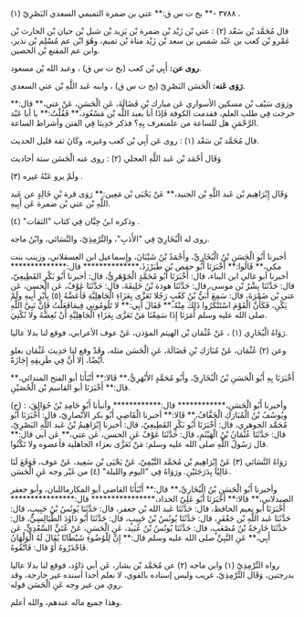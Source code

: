 ٣٧٨٨ -** بخ ت س ق:** عتي بن ضمرة التميمي السعدي البَصْرِيّ (١) .

قال مُحَمَّد بْن سَعْد (٢) : عتي بْن زَيْد بْن ضمرة بْن يَزِيد بْن شبل بْن حيان بْن الحارث بْن عَمْرو بْن كعب بن عَبْد شمس بن سعد بْن زَيْد مناة بْن تميم، وهُوَ ابْن عم مُسْلِم بْن نذير، وابن عم المقنع بْن الحصين.

**روى عن:** أَبِي بْن كعب (بخ ت س ق) ، وعبد الله بْن مسعود.

**رَوَى عَنه:** الْحَسَن البَصْرِيّ (بخ ت س ق) ، وابنه عَبد اللَّهِ بْن عتي السعدي.

ورَوَى سَيْف بْن مسكين الأسواري عَن مبارك بْنِ فَضَالَةَ، عَنِ الْحَسَنِ، عَنْ عتي،** قال:** خرجت فِي طلب العلم، فقدمت الكوفة فَإذَا أنا بعبد اللَّه بْن مَسْعُود،** فَقُلْتُ:** يا أبا عَبْد الرَّحْمَنِ هل للساعة من علمتعرف بِهِ؟ فذكر حَدِيثا فِي الفتن وأشراط الساعة.

قال مُحَمَّد بْن سَعْد (١) : روى عَن أَبِي بْن كعب وغيره، وكَانَ ثقة قليل الحديث.

وَقَال أَحْمَد بْن عَبد اللَّهِ العجلي (٢) : روى عنه الْحَسَن ستة أحاديث

ولَمْ يرو عَنْهُ غيره (٣) .

وَقَال إِبْرَاهِيم بْن عَبد اللَّهِ بْن الجنيد،** عَنْ يَحْيَى بْن مَعِين:** رَوَى قرة بْنِ خَالِدٍ عن عَبد اللَّهِ بْن عتي بْن ضمرة عَن أَبِيهِ.

وذكره ابنُ حِبَّان فِي كتاب "الثقات" (٤) .

روى له الْبُخَارِيّ فِي "الأَدَبِ"، والتِّرْمِذِيّ، والنَّسَائي، وابْنُ ماجه.

أخبرنا أَبُو الْحَسَنِ بْنُ الْبُخَارِيِّ، وأَحْمَدُ بْنُ شَيْبَانَ، وإِسماعيل ابن العسقلاني، وزينب بنت مكي،** قَالُوا:** أَخْبَرَنَا أَبُو حفص بْن طَبَرْزَذَ،************** قال:************** أخبرنا أبو غالي ابن البناء، قال: أَخْبَرَنَا أَبُو مُحَمَّدٍ الْجَوْهَرِيُّ، قال: أخبرنا أَبُو بَكْرٍ القَطِيعِيّ، قال: حَدَّثَنَا بِشْرُ بْن موسى، قال: حَدَّثَنَا هوذة بْنُ خَلِيفَةَ، قال: حَدَّثَنَا عَوْفٌ، عَن الحسن، عَن عتي بْن ضَمْرَةَ، قال: سَمِعَ أُبَيُّ بْنُ كَعْبٍ رَجُلا تَعَزَّى بِعَزَاءِ الْجَاهِلِيَّةِ فَأَعَضَّهُ (٥) بِأَيْرِ أَبِيهِ ولَمْ يَكْنِ، فَكَأَنَّ الْقَوْمَ اسْتَنْكَرُوا ذَلِكَ مِنْهُ،** فَقَالَ أَبِي:** لا تَلُومُونِي فِيمَافَعَلْتُ فَإِنَّ نَبِيَّ اللَّهِ صلى الله عليه وسلم أَمَرَنَا إِذَا سَمِعْنَا مَنْ تَعَزَّى بِعَزَاءِ الْجَاهِلِيَّةِ أَنْ نُعِضَّهُ ولا نُكْنِيَ.

رَوَاهُ الْبُخَارِي (١) ، عَنْ عُثْمَان بْن الهيثم المؤذن، عَنْ عوف الأعرابي، فوقع لنا بدلا عاليا.

وعن (٢) عُثْمَان، عَنْ مُبَارَكِ بْنِ فَضَالَةَ، عَنِ الْحَسَن مثله، وقَدْ وقع لنا حَدِيث عُثْمَان بعلو أَيْضًا، إلا أَنَّ فِي طَرِيقِهِ إِجَازَةً.

أَخْبَرَنَا بِهِ أَبُو الْحَسَنِ بْنُ الْبُخَارِيِّ، وأَبُو مُحَمَّدٍ الأَبْهَرِيُّ،** قَالا:** أَنْبَأَنَا أبو الفتح المندائي،** قال:** أَخْبَرَنَا أبو القاسم بْن الْحُصَيْنِ.

(ح) : وأخبرنا أَبُو الْحَسَنِ،************ قال:************ وأنبأنا أَبُو حَامِدِ بْنُ جُوَالِقَ، ويُوسُفُ بْنُ الْمُبَارَكِ الْخَفَّافُ،** قَالا:** أخبرنا الْقَاضِي أَبُو بكر الأَنْصارِيّ، قال: أَخْبَرَنَا أَبُو مُحَمَّد الجوهري، قال: أَخْبَرَنَا أَبُو بَكْرٍ القَطِيعِيّ، قال: أخبرنا إِبْرَاهِيمُ بْنُ عَبد اللَّهِ البَصْرِيّ، قال: حَدَّثَنَا عُثْمَانُ بْنُ الْهَيْثَمِ، قال: حَدَّثَنَا عَوْفٌ عَنِ الحسن، عَن عتي،** عَن أبي قال:** قال رَسُولُ اللَّهِ صلى الله عليه وسلم: مَنْ تَعَزَّى بعزاء الجاهلية فأعضوه ولا تَكْنُوا.

رَوَاهُ النَّسَائي (٣) عَنْ إِبْرَاهِيم بْن مُحَمَّد التَّيْمِيّ، عَنْ يَحْيَى بْن سَعِيد، عَنْ عوف، فَوَقَعَ لَنَا عَالِيًا بِدَرَجَتَيْنِ. ورَوَاهُ فِي "اليوم والليلة" (٤) من غَيْر وجه عَنِ الْحَسَن.

وأخبرنا أَبُو الْحَسَنِ بْنُ الْبُخَارِيِّ،** قال:** أَنْبَأَنَا القاضي أبو المكارماللبان، وأبو جعفر الصيدلاني،** قالا:** أَخْبَرَنَا أَبُو عَلِيّ الحداد،**************** قال:**************** أَخْبَرَنَا أبو نعيم الحافظ، قال: حَدَّثَنَا عَبد الله بْن جعفر، قال: حَدَّثَنَا يُونُسُ بْنُ حَبِيبٍ، قال: حَدَّثَنَا عَبد اللَّهِ بْن جَعْفَرٍ، قال: حَدَّثَنَا يُونُسُ بْنُ حَبِيبٍ، قال: حَدَّثَنَا أَبُو دَاوُدَ الطَّيَالِسِيُّ، قال: حَدَّثَنَا خَارِجَةُ بْنُ مُصْعَبٍ، قال: حَدَّثَنَا يُونُسُ بْنُ عُبَيد، عَنِ الْحَسَنِ، عَنْ عُتَيٍّ السَّعْدِيٍّ، عَن أَبِي،** عَنِ النَّبِيِّ صلى الله عليه وسلم قال:** إِنَّ لِلْوُضُوءِ شَيْطَانًا يُقَالَ لَهُ الْوَلْهَانُ فَاحْذَرُوهُ أَوْ قال: فَاتَّقُوهُ.

رواه التِّرْمِذِيّ (١) وابن ماجه (٢) عن مُحَمَّد بْن بشار، عَن أبي دَاوُد، فوقع لنا بدلا عاليا بدرجتين، وَقَال التِّرْمِذِيّ، غريب وليس إسناده بالقوي، لا نعلم أحدا أسنده غير خارجة، وقد روي من غير وجه عَنِ الْحَسَن قوله.

وهذا جميع ماله عندهم، والله أعلم.